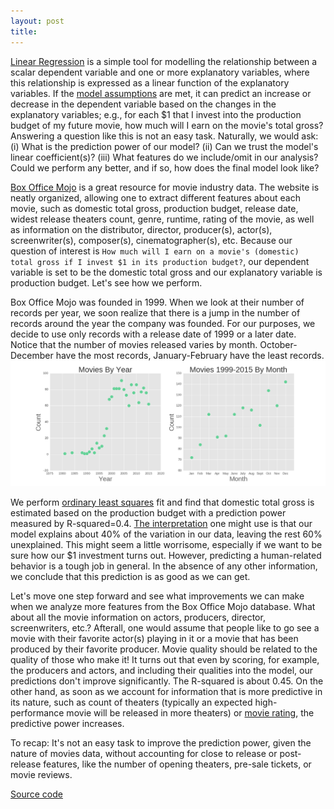 ```yaml
---
layout: post
title: 
---
```


[Linear Regression](https://en.wikipedia.org/wiki/Linear_regression) is a simple tool for modelling the relationship 
between a scalar dependent variable and one or more explanatory variables, where this relationship is expressed as
a linear function of the explanatory variables. 
If the [model assumptions](http://www.statisticssolutions.com/assumptions-of-multiple-linear-regression/)
are met, it can predict an increase or decrease in the dependent variable based on the changes in the explanatory variables; e.g., for each $1 that I invest into the production budget of my future movie, how much will I earn on the movie's total gross? 
Answering a question like this is not an easy task. Naturally, we would ask: (i) What is the prediction power of our model? 
(ii) Can we trust the model's linear coefficient(s)?
(iii) What features do we include/omit in our analysis? Could we perform any better, and if so, how does the final model look like?

[Box Office Mojo](http://www.boxofficemojo.com/)
is a great resource for movie industry data. The website is neatly organized, allowing one to extract different features about each movie, such as domestic total gross, production budget, release date, widest release theaters count, genre, runtime, rating of the movie, as well as information on the distributor, director, producer(s), actor(s), screenwriter(s), composer(s), cinematographer(s), etc. 
Because our question of interest is ``How much will I earn on a movie's (domestic) total gross if I invest $1 in its production budget?``, our dependent variable is set to be the domestic total gross and our explanatory variable is
production budget.
Let's see how we perform.

Box Office Mojo was founded in 1999. When we look at their number of records per year, we soon realize that there is a jump in the number of records around the year the company was founded. For our purposes, we decide to use only records with a release date of 1999 or a later date. Notice that the number of movies released varies by month. 
October-December have the most records, January-February have the least records.
![Box Office Mojo Records](/images/BoxOfficeMojo/actorproducer_count_vs_year+month.png)

We perform [ordinary least squares](https://en.wikipedia.org/wiki/Ordinary_least_squares) fit
and find that domestic total gross is estimated based on the production budget with a prediction power measured by 
R-squared=0.4.
[The interpretation](http://blog.minitab.com/blog/adventures-in-statistics/regression-analysis-how-do-i-interpret-r-squared-and-assess-the-goodness-of-fit) 
one might use is that our model explains about 40% of the variation in our data, leaving the rest 60% unexplained.
This might seem a little worrisome, especially if we want to be sure how our $1 investment turns out.
However, predicting a human-related behavior is a tough job in general. In the absence of any other information, we conclude that this prediction is as good as we can get.

Let's move one step forward and see what improvements we can make when we analyze more features from 
the Box Office Mojo database.
What about all the movie information on actors, producers, director, screenwriters, etc.? Afterall, one would assume that people like to go see a movie with their favorite actor(s) playing in it or a movie that has been produced by their favorite producer. Movie quality should be related to the quality of those who make it! 
It turns out that even by scoring, for example,
the producers and actors, and including their qualities into the model, our predictions don't improve significantly. The R-squared is about 0.45. 
On the other hand, as soon as we account for information that is more predictive in its nature, such as
count of theaters (typically an expected high-performance movie will be released in more theaters) or 
[movie rating](http://www.metacritic.com/),
the predictive power increases.
<!--Let's move away from the prediction power for a moment, and let's focus our attention on the model itself.
The significant coefficients, the linear coefficients for ``production budget``, ``actors score`` and ``producer score``, still represent the mean change in the response for one unit of change in the predictor while holding other predictors in the model constant. This said, our estimator is still the best linear unbiased estimator (for the set of chosen features),
and this type of information is valuable.
We find that our best model's linear coeficients are about 0.8, 0.2 and 0.1 for the 
``production budget``, ``producer score`` and ``actor score``, resp. 
Loosely speaking, the mean change in the ``domestic total gross`` per $1 investment in the ``production budget`` is 
about $0.8, per $1 of the producer score (higher score means producing more revenue for past movies) 
is about $0.2, and per $1 of the actors score (looking only at the best performing actor per movie) 
is about $0.1.
To recap: 
[the linear coefficients still estimate the trend while R-squared represents the scatter around the regression line](http://blog.minitab.com/blog/adventures-in-statistics/how-to-interpret-a-regression-model-with-low-r-squared-and-low-p-values).-->
To recap: It's not an easy task to improve the prediction power, given the nature of movies data,
without accounting for close to release or post-release features, like the number of opening theaters, pre-sale tickets, or movie reviews.

[Source code](https://github.com/lpalova/Box-Office-Mojo---Analysis/tree/master/source-files)    














